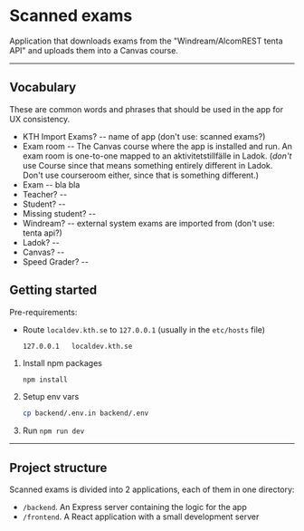 # Scanned exams

Application that downloads exams from the "Windream/AlcomREST tenta API" and uploads them into a Canvas course.

---

## Vocabulary

These are common words and phrases that should be used in the app for UX consistency.

- KTH Import Exams? -- name of app (don't use: scanned exams?)
- Exam room -- The Canvas course where the app is installed and run. An exam room is one-to-one mapped to an aktivitetstillfälle in Ladok. (_don't_ use Course since that means something entirely different in Ladok. Don't use courseroom either, since that is something different.)
- Exam -- bla bla
- Teacher? --
- Student? --
- Missing student? --
- Windream? -- external system exams are imported from (don't use: tenta api?)
- Ladok? --
- Canvas? --
- Speed Grader? --

## Getting started

Pre-requirements:

- Route `localdev.kth.se` to `127.0.0.1` (usually in the `etc/hosts` file)

  ```
  127.0.0.1   localdev.kth.se
  ```

1. Install npm packages

   ```sh
   npm install
   ```

2. Setup env vars

   ```sh
   cp backend/.env.in backend/.env
   ```

3. Run `npm run dev`

---

## Project structure

Scanned exams is divided into 2 applications, each of them in one directory:

- `/backend`. An Express server containing the logic for the app
- `/frontend`. A React application with a small development server
